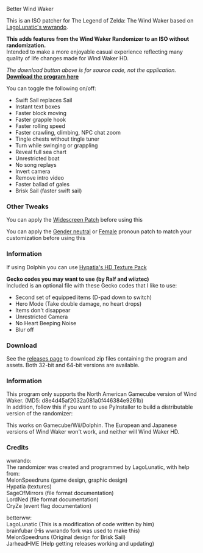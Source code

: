 Better Wind Waker  

This is an ISO patcher for The Legend of Zelda: The Wind Waker based on [LagoLunatic's wwrando](https://github.com/LagoLunatic/wwrando).

**This adds features from the Wind Waker Randomizer to an ISO without randomization.**  
Intended to make a more enjoyable casual experience reflecting many quality of life changes made for Wind Waker HD.  

*The download button above is for source code, not the application.*  
**[Download the program here](https://github.com/WideBoner/betterww/releases)**  

You can toggle the following on/off:
* Swift Sail replaces Sail  
* Instant text boxes  
* Faster block moving  
* Faster grapple hook  
* Faster rolling speed  
* Faster crawling, climbing, NPC chat zoom  
* Tingle chests without tingle tuner 
* Turn while swinging or grappling
* Reveal full sea chart 
* Unrestricted boat  
* No song replays  
* Invert camera  
* Remove intro video  
* Faster ballad of gales  
* Brisk Sail (faster swift sail)

### Other Tweaks

You can apply the [Widescreen Patch](https://www.dropbox.com/s/5huyf6r3drynq1c/The%20Legend%20of%20Zelda%20The%20Wind%20Waker%20Widescreen.zip?dl=1) before using this  

You can apply the [Gender neutral](http://www.romhacking.net/hacks/2906/) or [Female](https://gamebanana.com/gamefiles/11342) pronoun patch to match your customization before using this  
### Information

If using Dolphin you can use [Hypatia's HD Texture Pack](https://onthegreatsea.tumblr.com/DOWNLOADS)

**Gecko codes you may want to use (by Ralf and wiiztec)**  
Included is an optional file with these Gecko codes that I like to use:  

* Second set of equipped items (D-pad down to switch)   
* Hero Mode (Take double damage, no heart drops)  
* Items don't disappear  
* Unrestricted Camera  
* No Heart Beeping Noise  
* Blur off  

### Download  

See the [releases page](https://github.com/brainfubar/wwrando/releases) to download zip files containing the program and assets. Both 32-bit and 64-bit versions are available.

### Information

This program only supports the North American Gamecube version of Wind Waker. (MD5: d8e4d45af2032a081a0f446384e9261b)  
In addition, follow this if you want to use PyInstaller to build a distributable version of the randomizer:  

This works on Gamecube/Wii/Dolphin.
The European and Japanese versions of Wind Waker won't work, and neither will Wind Waker HD.

### Credits

wwrando:  
The randomizer was created and programmed by LagoLunatic, with help from:  
MelonSpeedruns (game design, graphic design)  
Hypatia (textures)  
SageOfMirrors (file format documentation)  
LordNed (file format documentation)  
CryZe (event flag documentation)  

betterww:  
LagoLunatic (This is a modification of code written by him)  
brainfubar (His wwrando fork was used to make this)  
MelonSpeedruns (Original design for Brisk Sail)  
JarheadHME (Help getting releases working and updating)
